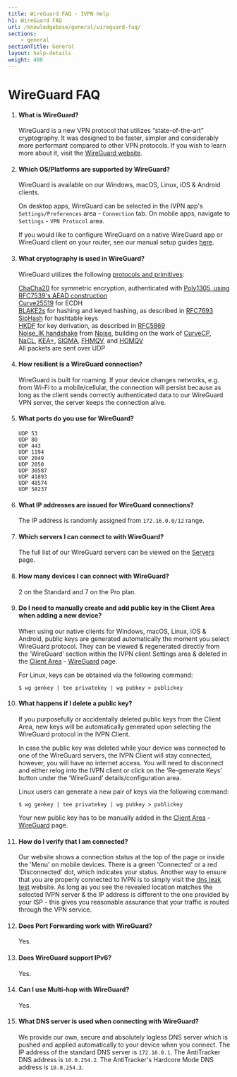 ```yaml
---
title: WireGuard FAQ - IVPN Help
h1: WireGuard FAQ
url: /knowledgebase/general/wireguard-faq/
sections:
    - general
sectionTitle: General
layout: help-details
weight: 480
---
```

# WireGuard FAQ

1.  #### What is WireGuard?
    WireGuard is a new VPN protocol that utilizes “state-of-the-art” cryptography. It was designed to be faster, simpler and considerably more performant compared to other VPN protocols. If you wish to learn more about it, visit the [WireGuard website](https://www.wireguard.com/).

2.  #### Which OS/Platforms are supported by WireGuard?
    WireGuard is available on our Windows, macOS, Linux, iOS & Android clients. 
    
    On desktop apps, WireGuard can be selected in the IVPN app's `Settings/Preferences` area - `Connection` tab. On mobile apps, navigate to `Settings` - `VPN Protocol` area.
    
    If you would like to configure WireGuard on a native WireGuard app or WireGuard client on your router, see our manual setup guides [here](/apps/).

3.  #### What cryptography is used in WireGuard?
    WireGuard utilizes the following [protocols and primitives](https://www.wireguard.com/protocol/):

    <div markdown="1" class="notice notice--info">
    <a href="http://cr.yp.to/chacha.html">ChaCha20</a> for symmetric encryption, authenticated with <a href="http://cr.yp.to/mac.html">Poly1305, using <a href="https://tools.ietf.org/html/rfc7539">RFC7539's AEAD construction</a><br>
    <a href="http://cr.yp.to/ecdh.html">Curve25519</a> for ECDH<br>
    <a href="https://blake2.net/">BLAKE2s</a> for hashing and keyed hashing, as described in <a href="https://tools.ietf.org/html/rfc7693">RFC7693</a><br>
    <a href="http://cr.yp.to/siphash/siphash-20120918.pdf">SipHash</a> for hashtable keys<br>
    <a href="https://eprint.iacr.org/2010/264">HKDF</a> for key derivation, as described in <a href="https://tools.ietf.org/html/rfc5869">RFC5869</a><br>
    <a href="https://www.wireguard.com/protocol/#key-exchange-and-data-packets">Noise_IK handshake</a> from <a href="http://noiseprotocol.org/noise.pdf">Noise</a>, building on the work of <a href="http://www.curvecp.org/">CurveCP</a>, <a href="http://cr.yp.to/highspeed/naclcrypto-20090310.pdf">NaCL</a>, <a href="http://research.microsoft.com/en-us/um/people/klauter/security_of_kea_ake_protocol.pdf">KEA+</a>, <a href="http://webee.technion.ac.il/~hugo/sigma-pdf.pdf">SIGMA</a>, <a href="https://eprint.iacr.org/2009/408.pdf">FHMQV</a>, and <a href="https://eprint.iacr.org/2010/638.pdf">HOMQV</a><br>
    All packets are sent over UDP
    </div>

4.  #### How resilient is a WireGuard connection?
    WireGuard is built for roaming. If your device changes networks, e.g. from Wi-Fi to a mobile/cellular, the connection will persist because as long as the client sends correctly authenticated data to our WireGuard VPN server, the server keeps the connection alive.

5.  #### What ports do you use for WireGuard?
    ```
    UDP 53
    UDP 80
    UDP 443
    UDP 1194
    UDP 2049
    UDP 2050
    UDP 30587
    UDP 41893
    UDP 48574
    UDP 58237
    ```

6.  #### What IP addresses are issued for WireGuard connections?
    The IP address is randomly assigned from `172.16.0.0/12` range.

7.  #### Which servers I can connect to with WireGuard?
    The full list of our WireGuard servers can be viewed on the [Servers](/status/) page.

8.  #### How many devices I can connect with WireGuard?
    2 on the Standard and 7 on the Pro plan.

9.  #### Do I need to manually create and add public key in the Client Area when adding a new device?
    When using our native clients for Windows, macOS, Linux, iOS & Android, public keys are generated automatically the moment you select WireGuard protocol. They can be viewed & regenerated directly from the ‘WireGuard’ section within the IVPN client Settings area & deleted in the [Client Area](/account/) - [WireGuard](/account/wireguard/) page.

    For Linux, keys can be obtained via the following command:

    ```
    $ wg genkey | tee privatekey | wg pubkey > publickey
    ```

10. #### What happens if I delete a public key?
    If you purposefully or accidentally deleted public keys from the Client Area, new keys will be automatically generated upon selecting the WireGuard protocol in the IVPN Client.

    In case the public key was deleted while your device was connected to one of the WireGuard servers, the IVPN Client will stay connected, however, you will have no internet access. You will need to disconnect and either relog into the IVPN client or click on the ‘Re-generate Keys’ button under the ‘WireGuard’ details/configuration area.

    Linux users can generate a new pair of keys via the following command:

    ```
    $ wg genkey | tee privatekey | wg pubkey > publickey
    ```

    Your new public key has to be manually added in the [Client Area](/account/) - [WireGuard](/account/wireguard/) page.

11. #### How do I verify that I am connected?
    Our website shows a connection status at the top of the page or inside the 'Menu' on mobile devices. There is a green 'Connected' or a red 'Disconnected' dot, which indicates your status. Another way to ensure that you are properly connected to IVPN is to simply visit the [dns leak test](https://www.dnsleaktest.com/) website. As long as you see the revealed location matches the selected IVPN server & the IP address is different to the one provided by your ISP - this gives you reasonable assurance that your traffic is routed through the VPN service.

12. #### Does Port Forwarding work with WireGuard?
    Yes.

13. #### Does WireGuard support IPv6?
    Yes.

14. #### Can I use Multi-hop with WireGuard?
    Yes.

15. #### What DNS server is used when connecting with WireGuard?
    We provide our own, secure and absolutely logless DNS server which is pushed and applied automatically to your device when you connect. The IP address of the standard DNS server is `172.16.0.1`. The AntiTracker DNS address is `10.0.254.2`. The AntiTracker's Hardcore Mode DNS address is `10.0.254.3`.
